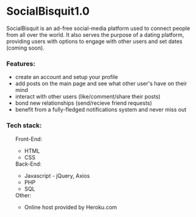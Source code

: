 # SocialBisquit1.0
SocialBisquit is an ad-free social-media platform used to connect people from all over the world.
It also serves the purpose of a dating platform, providing users with options to engage with other users and set dates (coming soon).

<h3><b>Features:</b></h3>
<ul>
  <li>create an account and setup your profile</li>
  <li>add posts on the main page and see what other user's have on their mind</li>
  <li>interact with other users (like/comment/share their posts)</li>
  <li>bond new relationships (send/recieve friend requests)</li>
  <li>benefit from a fully-fledged notifications system and never miss out</li>
</ul>

<h3>Tech stack:</h3>
<ul>
  Front-End:
  <ul>
    <li>HTML</li>
    <li>CSS</li>
  </ul>
  Back-End:
  <ul>
    <li>Javascript - jQuery, Axios</li>
    <li>PHP</li>
    <li>SQL</li>
  </ul>
  Other:
  <ul>
    <li>Online host provided by Heroku.com</li>
  </ul>
  
</ul>
